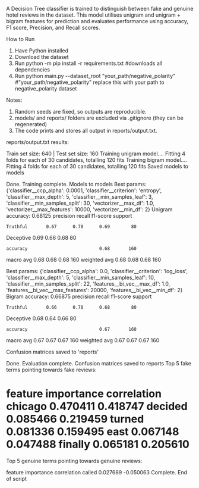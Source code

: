A Decision Tree classifier is trained to distinguish between fake and genuine hotel reviews in the dataset. This model utilises unigram and unigram + bigram features for prediction and evaluates performance using accuracy, F1 score, Precision, and Recall scores.

How to Run
1. Have Python installed
2. Download the dataset 
3. Run 
   python -m pip install -r requirements.txt           #downloads all dependencies
5. Run
   python main.py --dataset_root "your_path/negative_polarity"    #"your_path/negative_polarity" replace this with your path to negative_polarity dataset



Notes:
1. Random seeds are fixed, so outputs are reproducible.
2. models/ and reports/ folders are excluded via .gitignore (they can be regenerated)
3. The code prints and stores all output in reports/output.txt.

reports/output.txt results:

Train set size: 640 | Test set size: 160
Training unigram model....
Fitting 4 folds for each of 30 candidates, totalling 120 fits
Training bigram model....
Fitting 4 folds for each of 30 candidates, totalling 120 fits
Saved models to models

Done. Training complete. Models to models
Best params: {'classifier__ccp_alpha': 0.0001, 'classifier__criterion': 'entropy', 'classifier__max_depth': 5, 'classifier__min_samples_leaf': 3, 'classifier__min_samples_split': 30, 'vectorizer__max_df': 1.0, 'vectorizer__max_features': 10000, 'vectorizer__min_df': 2}
Unigram accuracy: 0.68125
              precision    recall  f1-score   support

    Truthful       0.67      0.70      0.69        80
   Deceptive       0.69      0.66      0.68        80

    accuracy                           0.68       160
   macro avg       0.68      0.68      0.68       160
weighted avg       0.68      0.68      0.68       160

Best params: {'classifier__ccp_alpha': 0.0, 'classifier__criterion': 'log_loss', 'classifier__max_depth': 5, 'classifier__min_samples_leaf': 10, 'classifier__min_samples_split': 22, 'features__bi_vec__max_df': 1.0, 'features__bi_vec__max_features': 20000, 'features__bi_vec__min_df': 2}
Bigram accuracy: 0.66875
              precision    recall  f1-score   support

    Truthful       0.66      0.70      0.68        80
   Deceptive       0.68      0.64      0.66        80

    accuracy                           0.67       160
   macro avg       0.67      0.67      0.67       160
weighted avg       0.67      0.67      0.67       160


 Confusion matrices saved to 'reports'

Done. Evaluation complete. Confusion matrices saved to reports
Top 5 fake terms pointing towards fake reviews: 

feature  importance  correlation
chicago    0.470411     0.418747
decided    0.085466     0.219459
 turned    0.081336     0.159495
   east    0.067148     0.047488
finally    0.065181     0.205610
=====================================================================

Top 5 genuine terms pointing towards genuine reviews: 

feature  importance  correlation
 called    0.027689    -0.050063
Complete. End of script





